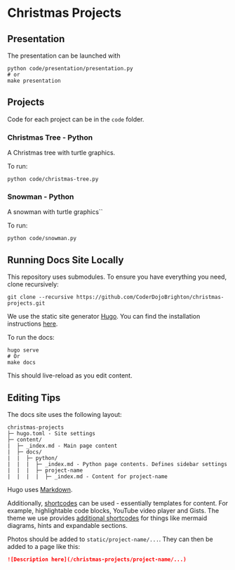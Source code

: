 # Christmas Projects

## Presentation

The presentation can be launched with

```shell
python code/presentation/presentation.py
# or
make presentation
```

## Projects

Code for each project can be in the `code` folder.


### Christmas Tree - Python

A Christmas tree with turtle graphics.

To run:
```shell
python code/christmas-tree.py
```

### Snowman - Python

A snowman with turtle graphics``

To run:
```
python code/snowman.py
```


## Running Docs Site Locally

This repository uses submodules.
To ensure you have everything you need, clone recursively:
```shell
git clone --recursive https://github.com/CoderDojoBrighton/christmas-projects.git
```

We use the static site generator [Hugo](https://gohugo.io/).
You can find the installation instructions [here](https://gohugo.io/installation/).

To run the docs:
```shell
hugo serve
# Or
make docs
```
This should live-reload as you edit content.


## Editing Tips

The docs site uses the following layout:

```
christmas-projects
├─ hugo.toml - Site settings
├─ content/
|  ├─ _index.md - Main page content
|  ├─ docs/
|  |  ├─ python/
|  |  |  ├─ _index.md - Python page contents. Defines sidebar settings
|  |  |  ├─ project-name
|  |  |  |  ├─ _index.md - Content for project-name 
```

Hugo uses [Markdown](https://www.markdownguide.org/basic-syntax/).

Additionally, [shortcodes](https://gohugo.io/content-management/shortcodes/) can be used - essentially templates for content.
For example, highlightable code blocks, YouTube video player and Gists.
The theme we use provides [additional shortcodes](https://hugo-book-demo.netlify.app/) for things like mermaid diagrams, hints and expandable sections.

Photos should be added to `static/project-name/...`.
They can then be added to a page like this:
```markdown
![Description here](/christmas-projects/project-name/...)
```

